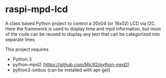 raspi-mpd-lcd
=============

A class based Python project to control a 20x04 (or 16x02) LCD via I2C. Here the framework is used to display time and mpd information, but most of the code can be reused to display any text that can be categorized into separate lines

This project requires

* Python 3
* python-mpd2 (https://github.com/Mic92/python-mpd2)
* python3-smbus (can be installed with apt-get)
